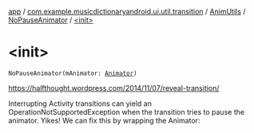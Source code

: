[app](../../../index.md) / [com.example.musicdictionaryandroid.ui.util.transition](../../index.md) / [AnimUtils](../index.md) / [NoPauseAnimator](index.md) / [&lt;init&gt;](./-init-.md)

# &lt;init&gt;

`NoPauseAnimator(mAnimator: `[`Animator`](https://developer.android.com/reference/android/animation/Animator.html)`)`

https://halfthought.wordpress.com/2014/11/07/reveal-transition/

Interrupting Activity transitions can yield an OperationNotSupportedException when the
transition tries to pause the animator. Yikes! We can fix this by wrapping the Animator:

